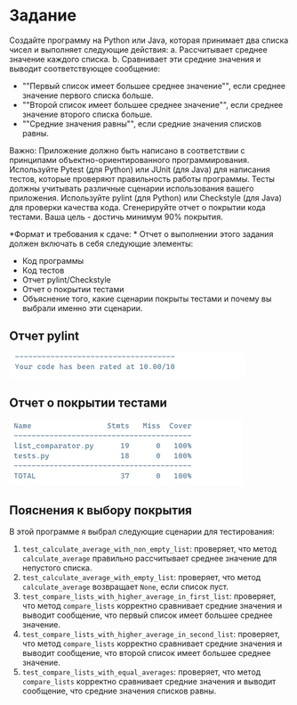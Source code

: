 # Задание
Создайте программу на Python или Java, которая принимает два списка чисел и выполняет следующие действия:
a. Рассчитывает среднее значение каждого списка.
b. Сравнивает эти средние значения и выводит соответствующее сообщение:
- ""Первый список имеет большее среднее значение"", если среднее значение первого списка больше.
- ""Второй список имеет большее среднее значение"", если среднее значение второго списка больше.
- ""Средние значения равны"", если средние значения списков равны.

Важно:
Приложение должно быть написано в соответствии с принципами объектно-ориентированного программирования.
Используйте Pytest (для Python) или JUnit (для Java) для написания тестов, которые проверяют правильность работы программы. Тесты должны учитывать различные сценарии использования вашего приложения.
Используйте pylint (для Python) или Checkstyle (для Java) для проверки качества кода.
Сгенерируйте отчет о покрытии кода тестами. Ваша цель - достичь минимум 90% покрытия.

*Формат и требования к сдаче: *
Отчет о выполнении этого задания должен включать в себя следующие элементы:
- Код программы
- Код тестов
- Отчет pylint/Checkstyle
- Отчет о покрытии тестами
- Объяснение того, какие сценарии покрыты тестами и почему вы выбрали именно эти сценарии.

## Отчет pylint
![](/pylint.png)

## Отчет о покрытии тестами
![](/total.png)

## Пояснения к выбору покрытия

В этой программе я выбрал следующие сценарии для тестирования:

1. `test_calculate_average_with_non_empty_list`: проверяет, что метод `calculate_average` правильно рассчитывает среднее значение для непустого списка.
2. `test_calculate_average_with_empty_list`: проверяет, что метод `calculate_average` возвращает `None`, если список пуст.
3. `test_compare_lists_with_higher_average_in_first_list`: проверяет, что метод `compare_lists` корректно сравнивает средние значения и выводит сообщение, что первый список имеет большее среднее значение.
4. `test_compare_lists_with_higher_average_in_second_list`: проверяет, что метод `compare_lists` корректно сравнивает средние значения и выводит сообщение, что второй список имеет большее среднее значение.
5. `test_compare_lists_with_equal_averages`: проверяет, что метод `compare_lists` корректно сравнивает средние значения и выводит сообщение, что средние значения списков равны.